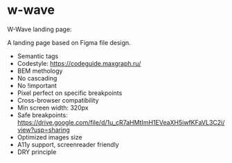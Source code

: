 # w-wave
W-Wave landing page:

A landing page based on Figma file design.
* Semantic tags
* Codestyle: https://codeguide.maxgraph.ru/
* BEM methology
* No cascading
* No !important
* Pixel perfect on specific breakpoints
* Cross-browser compatibility
* Min screen width: 320px
* Safe breakpoints: https://drive.google.com/file/d/1u_cR7aHMtImH1EVeaXH5iwfKFaVL3C2i/view?usp=sharing
* Optimized images size
* A11y support, screenreader friendly
* DRY principle
